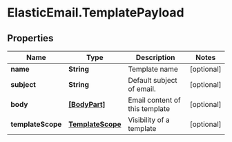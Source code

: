 # ElasticEmail.TemplatePayload

## Properties

Name | Type | Description | Notes
------------ | ------------- | ------------- | -------------
**name** | **String** | Template name | [optional] 
**subject** | **String** | Default subject of email. | [optional] 
**body** | [**[BodyPart]**](BodyPart.md) | Email content of this template | [optional] 
**templateScope** | [**TemplateScope**](TemplateScope.md) | Visibility of a template | [optional] 


